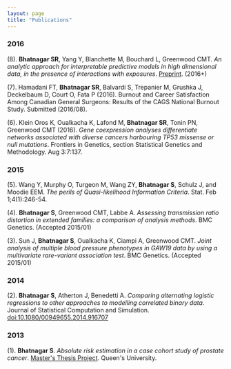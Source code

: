 ```yaml
---
layout: page
title: "Publications"
---
```


### 2016

(8). **Bhatnagar SR**, Yang Y, Blanchette M, Bouchard L, Greenwood CMT. _An analytic approach for interpretable predictive models in high dimensional data, in the presence of interactions with exposures_. <a href="/slides/manuscript1_SB_v3.pdf">Preprint</a>. (2016+)


(7). Hamadani FT, **Bhatnagar SR**, Balvardi S, Trepanier M, Grushka J, Deckelbaum D, Court O, Fata P
(2016). Burnout and Career Satisfaction Among Canadian General Surgeons: Results of the CAGS
National Burnout Study. Submitted (2016/08).


(6). Klein Oros K, Oualkacha K, Lafond M, **Bhatnagar SR**, Tonin PN, Greenwood CMT (2016). _Gene coexpression analyses differentiate networks associated with diverse cancers harbouring TP53 missense or null mutations_. Frontiers in Genetics, section Statistical Genetics and Methodology. Aug 3:7:137.


### 2015

(5). Wang Y, Murphy O, Turgeon M, Wang ZY, **Bhatnagar S**, Schulz J, and Moodie EEM. _The perils of Quasi-likelihood Information Criteria_. Stat. Feb 1;4(1):246-54.


(4). **Bhatnagar S**, Greenwood CMT, Labbe A. _Assessing transmission ratio distortion in extended families: a comparison of analysis methods_. BMC Genetics. (Accepted 2015/01)

(3). Sun J, **Bhatnagar S**, Oualkacha K, Ciampi A, Greenwood CMT. _Joint analysis of multiple blood pressure phenotypes in GAW19 data by using a multivariate rare-variant association test_. BMC Genetics. (Accepted 2015/01)


### 2014

(2). **Bhatnagar S**, Atherton J, Benedetti A. _Comparing alternating logistic regressions to other approaches to modelling correlated binary data_. Journal of Statistical Computation and Simulation. [doi:10.1080/00949655.2014.916707](http://www.tandfonline.com/doi/full/10.1080/00949655.2014.916707#.U7_isnWx22i)


### 2013

(1). **Bhatnagar S**. _Absolute risk estimation in a case cohort study of prostate cancer_. [Master's Thesis Project](http://qspace.library.queensu.ca/handle/1974/8279). Queen's University.
